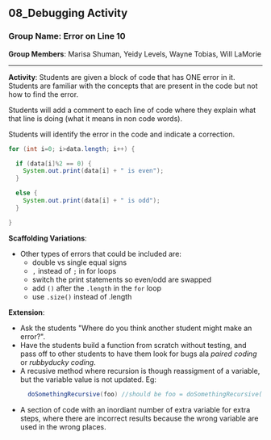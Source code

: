 ## 08_Debugging Activity

### Group Name: Error on Line 10

**Group Members**: Marisa Shuman, Yeidy Levels, Wayne Tobias, Will LaMorie

---

**Activity**: Students are given a block of code that has ONE error in it. 
Students are familiar with the concepts that are present in the code but not how to find the error. 

Students will add a comment to each line of code where they explain what that line is doing (what it means in non code words). 

Students will identify the error in the code and indicate a correction.

````java
for (int i=0; i>data.length; i++) {

  if (data[i]%2 == 0) {
    System.out.print(data[i] + " is even");
  }

  else {
    System.out.print(data[i] + " is odd");
  }

}
````

**Scaffolding Variations**: 
- Other types of errors that could be included are:
    * double vs single equal signs
    * `,` instead of `;` in for loops
    * switch the print statements so even/odd are swapped
    * add `()` after the `.length` in the `for` loop
    * use `.size()` instead of .length

**Extension**: 
- Ask the students "Where do you think another student might make an error?".
- Have the students build a function from scratch without testing, and pass off to other students to have them look for bugs ala *paired coding* or *rubbyducky coding*.
- A recusive method where recursion is though reassigment of a variable, but the variable value is not updated. Eg:
    ````java
      doSomethingRecursive(foo) //should be foo = doSomethingRecursive(foo)
    ````
- A section of code with an inordiant number of extra variable for extra steps, where there are incorrect results because the wrong variable are used in the wrong places.
